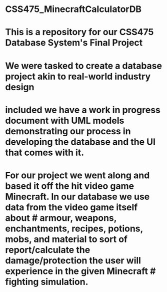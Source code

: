 # CSS475_MinecraftCalculatorDB

# This is a repository for our CSS475 Database System's Final Project

# We were tasked to create a database project akin to real-world industry design
# included we have a work in progress document with UML models demonstrating our process in developing the database and the UI that comes with it.

# For our project we went along and based it off the hit video game Minecraft. In our database we use data from the video game itself about                                    # armour, weapons, enchantments, recipes, potions, mobs, and material to sort of report/calculate the damage/protection the user will experience in the given Minecraft        # fighting simulation. 
